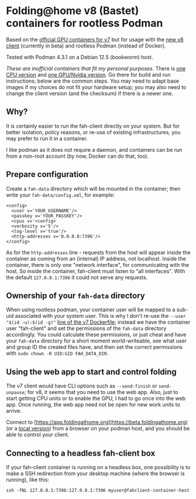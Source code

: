 # Folding@home v8 (Bastet) containers for rootless Podman

Based on the [official GPU containers for v7](https://github.com/FoldingAtHome/containers)
but for usage with the [new v8 client](https://github.com/FoldingAtHome/fah-client-bastet)
(currently in beta) and rootless Podman (instead of Docker).

Tested with Podman 4.3.1 on a Debian 12.5 (bookworm) host.

*These are inofficial containers that fit my personal purposes.*
There is [one CPU version](fah-bastet-podman-cpu) and
[one GPU/Nvidia version](fah-bastet-podman-nvidia). 
Go there for build and run instructions; below are the common steps.
You may need to adapt base images if my choices do not
fit your hardware setup; you may also need to change the client version
(and the checksum) if there is a newer one.

## Why?

It is certainly easier to run the fah-client directly on your system.
But for better isolation, policy reasons, or re-use of existing
infrastructures, you may prefer to run it in a container.

I like podman as it does not require a daemon, and containers can be run
from a non-root account (by now, Docker can do that, too).

## Prepare configuration

Create a ``fah-data`` directory which will be mounted in the container;
then write your ``fah-data/config.xml``, for example:

    <config>
      <user v='YOUR_USERNAME'/>
      <passkey v='YOUR_PASSKEY'/>
      <cpus v='<config>
      <verbosity v='5'/>
      <log-level v='true'/>
      <http-addresses v='0.0.0.0:7396'/>
    </config>

As for the ``http-addresses`` line - requests from the host will appear inside
the container as coming from an (internal) IP address, not localhost.
Inside the container, there is only one "network interface", for communicating
with the host. So inside the container, fah-client must listen to
"all interfaces". With the default ``127.0.0.1:7396`` it could not
serve any requests.

## Ownership of your ``fah-data`` directory

When using rootless podman, your container user
will be mapped to a sub-uid associated with your system user.
This is why I don't re-use the ``--user "$(id -u):$(id -g)"``
[line of the v7 Dockerfile](https://github.com/FoldingAtHome/containers/tree/master/fah-gpu#start-folding-on-a-single-machine); instead we have the container user
"fah-client" and set the permissions of the ``fah-data`` directory accordingly.
You could calculate these permissions, or just cheat and have your
``fah-data`` directory for a short moment world-writeable, see what user
and group ID the created files have, and then set the correct
permissions with ``sudo chown -R UID:GID FAH_DATA_DIR``.

## Using the web app to start and control folding

The v7 client would have CLI options such as ``--send-finish`` or
``send-unpause``; for v8, it seems that you need to use the web app.
Also, just to start getting CPU units or to enable the GPU,
I had to go once into the web app. Once running, the web app need not
be open for new work units to arrive.

Connect to [https://app.foldingathome.org](https://beta.foldingathome.org) (or a
[local version](https://github.com/FoldingAtHome/fah-web-client-bastet))
from a browser on your podman host, and you should be able to control
your client.
  
## Connecting to a headless fah-client box

If your fah-client container is running on a headless box, one possibility
is to make a SSH redirection from your desktop machine (where the browser
is running), like this:

    ssh -fNL 127.0.0.1:7396:127.0.0.1:7396 myuser@fahclient-container-host

